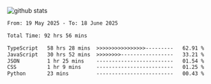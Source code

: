 
![github stats](https://github-readme-stats.vercel.app/api?username=realmahd1&show_icons=true&theme=codeSTACKr&hide_rank=true&count_private=true)

<!--START_SECTION:waka-->

```txt
From: 19 May 2025 - To: 18 June 2025

Total Time: 92 hrs 56 mins

TypeScript   58 hrs 28 mins  >>>>>>>>>>>>>>>>---------   62.91 %
JavaScript   30 hrs 52 mins  >>>>>>>>-----------------   33.21 %
JSON         1 hr 25 mins    -------------------------   01.54 %
CSS          1 hr 9 mins     -------------------------   01.25 %
Python       23 mins         -------------------------   00.43 %
```

<!--END_SECTION:waka-->

